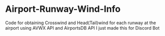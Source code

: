 # Airport-Runway-Wind-Info
Code for obtaining Crosswind and Head(Tail)wind for each runway at the airport using AVWX API and AirportsDB API
I just made this for Discord Bot
